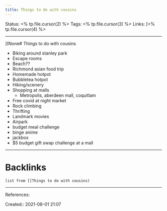 ```yaml
---
title: Things to do with cousins
---
```

Status: <% tp.file.cursor(2) %>
Tags: <% tp.file.cursor(3) %>
Links: [<% tp.file.cursor(4) %>
___
](None# Things to do with cousins
- Biking around stanley park
- Escape rooms
- Beach??
- Richmond asian food trip
- Homemade hotpot
- Bubbletea hotpot
- Hiking/scenery
- Shopping at malls
	- Metropolis, aberdeen mall, coquitlam
- Free covid at night market
- Rock climbing
- Thrifting
- Landmark movies
- Airpark
- budget meal challenge
- binge anime
- jackbox
- $5 budget gift swap challenge at a mall
___
# Backlinks
```dataview
list from [[Things to do with cousins)
```
___
References:

Created:: 2021-08-01 21:07
